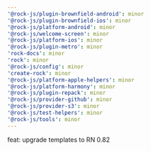 ```yaml
---
'@rock-js/plugin-brownfield-android': minor
'@rock-js/plugin-brownfield-ios': minor
'@rock-js/platform-android': minor
'@rock-js/welcome-screen': minor
'@rock-js/platform-ios': minor
'@rock-js/plugin-metro': minor
'rock-docs': minor
'rock': minor
'@rock-js/config': minor
'create-rock': minor
'@rock-js/platform-apple-helpers': minor
'@rock-js/platform-harmony': minor
'@rock-js/plugin-repack': minor
'@rock-js/provider-github': minor
'@rock-js/provider-s3': minor
'@rock-js/test-helpers': minor
'@rock-js/tools': minor
---
```


feat: upgrade templates to RN 0.82
